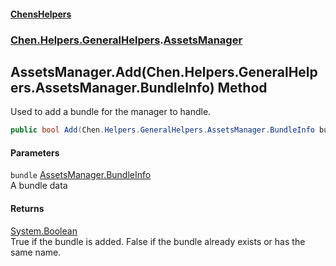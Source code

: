 
#### [ChensHelpers](./index 'index')

### [Chen.Helpers.GeneralHelpers](./ETEQ0RLckShPNesJc2reiw 'Chen.Helpers.GeneralHelpers').[AssetsManager](./A0AsbIQQ4FDaS87xdtpw-A 'Chen.Helpers.GeneralHelpers.AssetsManager')

## AssetsManager.Add(Chen.Helpers.GeneralHelpers.AssetsManager.BundleInfo) Method
Used to add a bundle for the manager to handle.  
```csharp
public bool Add(Chen.Helpers.GeneralHelpers.AssetsManager.BundleInfo bundle);
```

#### Parameters
<a name='B5y31Spbe5oaTscINj6TNA'></a>
`bundle` [AssetsManager.BundleInfo](./wCDmKgRKIqivtVzqRtBPbw 'Chen.Helpers.GeneralHelpers.AssetsManager.BundleInfo')  
A bundle data  
  

#### Returns
[System.Boolean](https://docs.microsoft.com/en-us/dotnet/api/System.Boolean 'System.Boolean')  
True if the bundle is added. False if the bundle already exists or has the same name.  
